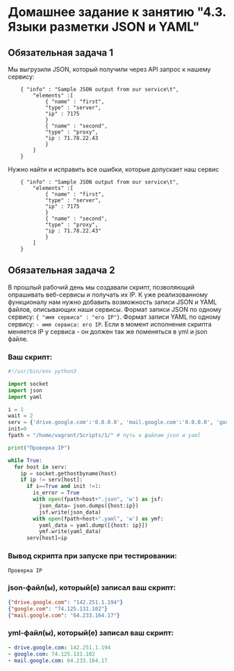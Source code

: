 # Домашнее задание к занятию "4.3. Языки разметки JSON и YAML"


## Обязательная задача 1
Мы выгрузили JSON, который получили через API запрос к нашему сервису:
```
    { "info" : "Sample JSON output from our service\t",
        "elements" :[
            { "name" : "first",
            "type" : "server",
            "ip" : 7175 
            }
            { "name" : "second",
            "type" : "proxy",
            "ip : 71.78.22.43
            }
        ]
    }
```
  Нужно найти и исправить все ошибки, которые допускает наш сервис
```
    { "info" : "Sample JSON output from our service\t",
        "elements" :[
            { "name" : "first",
            "type" : "server",
            "ip" : 7175 
            }
            { "name" : "second",
            "type" : "proxy",
            "ip : 71.78.22.43"
            }
        ]
    }
```
## Обязательная задача 2
В прошлый рабочий день мы создавали скрипт, позволяющий опрашивать веб-сервисы и получать их IP. К уже реализованному функционалу нам нужно добавить возможность записи JSON и YAML файлов, описывающих наши сервисы. Формат записи JSON по одному сервису: `{ "имя сервиса" : "его IP"}`. Формат записи YAML по одному сервису: `- имя сервиса: его IP`. Если в момент исполнения скрипта меняется IP у сервиса - он должен так же поменяться в yml и json файле.

### Ваш скрипт:
```python
#!/usr/bin/env python3

import socket
import json
import yaml

i = 1
wait = 2
serv = {'drive.google.com':'0.0.0.0', 'mail.google.com':'0.0.0.0', 'google.com':'0.0.0.0'}
init=0
fpath = "/home/vagrant/Scripts/1/" # путь к файлам json и yaml

print("Проверка IP")

while True:
  for host in serv:
    ip = socket.gethostbyname(host)
    if ip != serv[host]:
      if i==True and init !=1:
        is_error = True
        with open(fpath+host+".json", 'w') as jsf:
          json_data= json.dumps({host:ip})
          jsf.write(json_data)
        with open(fpath+host+".yaml", 'w') as ymf:
          yaml_data = yaml.dump([{host: ip}])
          ymf.write(yaml_data)
      serv[host]=ip
```

### Вывод скрипта при запуске при тестировании:
```
Проверка IP
```

### json-файл(ы), который(е) записал ваш скрипт:
```json
{"drive.google.com": "142.251.1.194"}
{"google.com": "74.125.131.102"}
{"mail.google.com": "64.233.164.17"}
```

### yml-файл(ы), который(е) записал ваш скрипт:
```yaml
- drive.google.com: 142.251.1.194
- google.com: 74.125.131.102
- mail.google.com: 64.233.164.17
```

